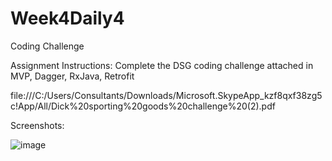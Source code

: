 # Week4Daily4
Coding Challenge

Assignment Instructions:
Complete the DSG coding challenge attached in MVP, Dagger, RxJava, Retrofit

file:///C:/Users/Consultants/Downloads/Microsoft.SkypeApp_kzf8qxf38zg5c!App/All/Dick%20sporting%20goods%20challenge%20(2).pdf


Screenshots:

![image](https://user-images.githubusercontent.com/44408528/48593905-b0d67180-e91c-11e8-8bff-98e35eeaa697.png)
